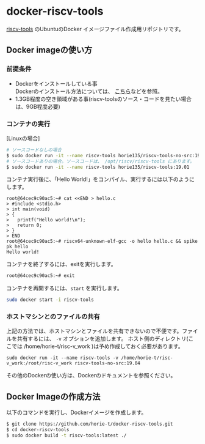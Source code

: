 # docker-riscv-tools

[riscv-tools](https://github.com/riscv/riscv-tools) のUbuntuのDocker イメージファイル作成用リポジトリです。

## Docker imageの使い方

### 前提条件

* Dockerをインストールしている事  
Dockerのインストール方法については、 [こちら](http://docs.docker.jp/engine/installation/#docker)などを参照。
* 1.3GB程度の空き領域がある事(riscv-toolsのソース・コードを見たい場合は、9GB程度必要)

### コンテナの実行

[Linuxの場合]

```bash
# ソースコードなしの場合
$ sudo docker run -it --name riscv-tools horie135/riscv-tools-no-src:19.01
# ソースコードありの場合。ソースコードは、 /opt/riscv/riscv-tools にあります。
$ sudo docker run -it --name riscv-tools horie135/riscv-tools:19.01
```

コンテナ実行後に、「Hello World!」をコンパイル、実行するには以下のようにします。

```
root@64cec9c90ac5:~# cat <<END > hello.c
> #include <stdio.h>
> int main(void)
> { 
>   printf("Hello world!\n");
>   return 0;
> }
> END
root@64cec9c90ac5:~# riscv64-unknown-elf-gcc -o hello hello.c && spike pk hello
Hello world!
```

コンテナを終了するには、exitを実行します。

```bash
root@64cec9c90ac5:~# exit
```

コンテナを再開するには、`start` を実行します。
```bash
sudo docker start -i riscv-tools
```

### ホストマシンとのファイルの共有

上記の方法では、ホストマシンとファイルを共有できないので不便です。ファイルを共有するには、 `-v` オプションを追加します。
ホスト側のディレクトリ(ここでは /home/horie-t/risc-v_work )は予め作成しておく必要があります。

```
sudo docker run -it --name riscv-tools -v /home/horie-t/risc-v_work:/root/risc-v_work riscv-tools-no-src:19.04
```

その他のDockerの使い方は、Dockerのドキュメントを参照ください。

## Docker Imageの作成方法

以下のコマンドを実行し、Dockerイメージを作成します。

```bash
$ git clone https://github.com/horie-t/docker-riscv-tools.git
$ cd docker-riscv-tools
$ sudo docker build -t riscv-tools:latest ./
```

